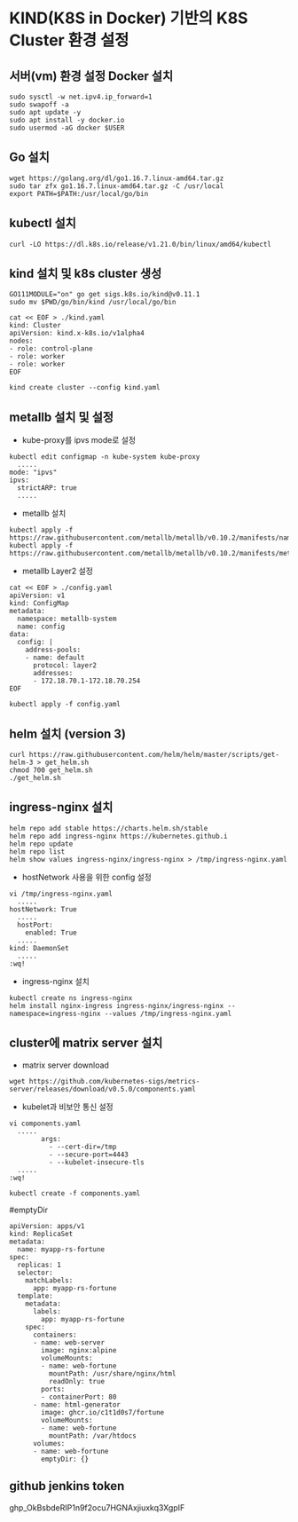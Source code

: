 # KIND(K8S in Docker) 기반의 K8S Cluster 환경 설정
## 서버(vm) 환경 설정 Docker 설치
```
sudo sysctl -w net.ipv4.ip_forward=1
sudo swapoff -a
sudo apt update -y
sudo apt install -y docker.io
sudo usermod -aG docker $USER
```
## Go 설치
```
wget https://golang.org/dl/go1.16.7.linux-amd64.tar.gz
sudo tar zfx go1.16.7.linux-amd64.tar.gz -C /usr/local
export PATH=$PATH:/usr/local/go/bin
```
## kubectl 설치
```
curl -LO https://dl.k8s.io/release/v1.21.0/bin/linux/amd64/kubectl
```
## kind 설치 및 k8s cluster 생성
```
GO111MODULE="on" go get sigs.k8s.io/kind@v0.11.1
sudo mv $PWD/go/bin/kind /usr/local/go/bin

cat << EOF > ./kind.yaml
kind: Cluster
apiVersion: kind.x-k8s.io/v1alpha4
nodes:
- role: control-plane
- role: worker
- role: worker
EOF

kind create cluster --config kind.yaml
```
## metallb 설치 및 설정

- kube-proxy를 ipvs mode로 설정
```
kubectl edit configmap -n kube-system kube-proxy
  .....
mode: "ipvs"
ipvs:
  strictARP: true
  .....
```
- metallb 설치
```
kubectl apply -f https://raw.githubusercontent.com/metallb/metallb/v0.10.2/manifests/namespace.yaml
kubectl apply -f https://raw.githubusercontent.com/metallb/metallb/v0.10.2/manifests/metallb.yaml
```
- metallb Layer2 설정
```
cat << EOF > ./config.yaml
apiVersion: v1
kind: ConfigMap
metadata:
  namespace: metallb-system
  name: config
data:
  config: |
    address-pools:
    - name: default
      protocol: layer2
      addresses:
      - 172.18.70.1-172.18.70.254
EOF

kubectl apply -f config.yaml
```
## helm 설치 (version 3)
```
curl https://raw.githubusercontent.com/helm/helm/master/scripts/get-helm-3 > get_helm.sh
chmod 700 get_helm.sh
./get_helm.sh
```
## ingress-nginx 설치
```
helm repo add stable https://charts.helm.sh/stable
helm repo add ingress-nginx https://kubernetes.github.i
helm repo update
helm repo list
helm show values ingress-nginx/ingress-nginx > /tmp/ingress-nginx.yaml
```
- hostNetwork 사용을 위한 config 설정 
```
vi /tmp/ingress-nginx.yaml
  .....
hostNetwork: True
  .....
  hostPort:
    enabled: True
  .....
kind: DaemonSet
  .....
:wq!
```
- ingress-nginx 설치
```
kubectl create ns ingress-nginx
helm install nginx-ingress ingress-nginx/ingress-nginx --namespace=ingress-nginx --values /tmp/ingress-nginx.yaml
```
## cluster에 matrix server 설치
- matrix server download
```
wget https://github.com/kubernetes-sigs/metrics-server/releases/download/v0.5.0/components.yaml
```
- kubelet과 비보안 통신 설정
```
vi components.yaml
  .....
        args:
          - --cert-dir=/tmp
          - --secure-port=4443
          - --kubelet-insecure-tls
  .....
:wq!

kubectl create -f components.yaml
```
#emptyDir
```
apiVersion: apps/v1
kind: ReplicaSet
metadata:
  name: myapp-rs-fortune
spec:
  replicas: 1
  selector:
    matchLabels:
      app: myapp-rs-fortune
  template:
    metadata:
      labels:
        app: myapp-rs-fortune
    spec:
      containers:
      - name: web-server
        image: nginx:alpine
        volumeMounts:
        - name: web-fortune
          mountPath: /usr/share/nginx/html
          readOnly: true
        ports:
        - containerPort: 80
      - name: html-generator
        image: ghcr.io/c1t1d0s7/fortune
        volumeMounts:
        - name: web-fortune
          mountPath: /var/htdocs
      volumes:
      - name: web-fortune
        emptyDir: {}
```
## github jenkins token
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
